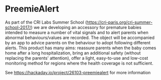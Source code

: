 # PreemieAlert

As part of the CRI Labs Summer School (https://cri-paris.org/cri-summer-school-2017/) we are developing an accessory for premature babies intended to measure a number of vital signals and to alert parents when abnormal behaviours/values are recorded. The object will be accompanied by an app to advice parents on the behaviour to adopt following different alerts. This product has many aims: reassure parents when the baby comes home after a long hospitalization, bring an additional safety (without replacing the parents' attention), offer a light, easy-to-use and low-cost monitoring method for regions where the health coverage is not sufficient.

See https://hackaday.io/project/26103-preemiealert for more information
